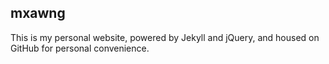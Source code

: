 mxawng
------

This is my personal website, powered by Jekyll and jQuery, and housed on GitHub
for personal convenience.
